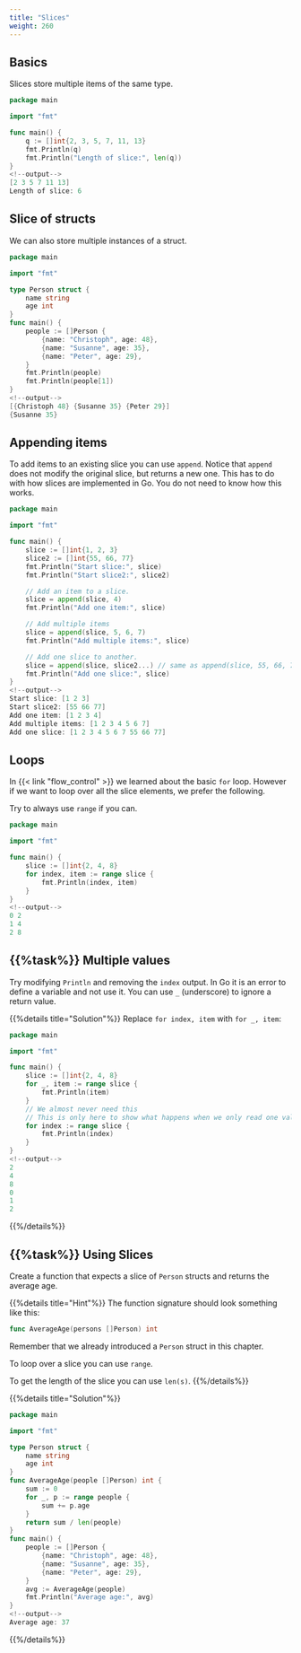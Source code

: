 ```yaml
---
title: "Slices"
weight: 260
---
```



## Basics

Slices store multiple items of the same type.

```go
package main

import "fmt"

func main() {
    q := []int{2, 3, 5, 7, 11, 13}
    fmt.Println(q)
    fmt.Println("Length of slice:", len(q))
}
<!--output-->
[2 3 5 7 11 13]
Length of slice: 6
```


## Slice of structs

We can also store multiple instances of a struct.

```go
package main

import "fmt"

type Person struct {
    name string
    age int
}
func main() {
    people := []Person {
        {name: "Christoph", age: 48},
        {name: "Susanne", age: 35},
        {name: "Peter", age: 29},
    }
    fmt.Println(people)
    fmt.Println(people[1])
}
<!--output-->
[{Christoph 48} {Susanne 35} {Peter 29}]
{Susanne 35}
```


## Appending items

To add items to an existing slice you can use `append`. Notice that `append` does not modify the original slice, but returns a new one. This has to do with how slices are implemented in Go. You do not need to know how this works.

```go
package main

import "fmt"

func main() {
    slice := []int{1, 2, 3}
    slice2 := []int{55, 66, 77}
    fmt.Println("Start slice:", slice)
    fmt.Println("Start slice2:", slice2)

    // Add an item to a slice.
    slice = append(slice, 4)
    fmt.Println("Add one item:", slice)

    // Add multiple items
    slice = append(slice, 5, 6, 7)
    fmt.Println("Add multiple items:", slice)

    // Add one slice to another.
    slice = append(slice, slice2...) // same as append(slice, 55, 66, 77)
    fmt.Println("Add one slice:", slice)
}
<!--output-->
Start slice: [1 2 3]
Start slice2: [55 66 77]
Add one item: [1 2 3 4]
Add multiple items: [1 2 3 4 5 6 7]
Add one slice: [1 2 3 4 5 6 7 55 66 77]
```


## Loops

In {{< link "flow_control" >}} we learned about the basic `for` loop. However if we want to loop over all the slice elements, we prefer the following.

Try to always use `range` if you can.

```go
package main

import "fmt"

func main() {
    slice := []int{2, 4, 8}
    for index, item := range slice {
        fmt.Println(index, item)
    }
}
<!--output-->
0 2
1 4
2 8
```


## {{%task%}} Multiple values

Try modifying `Println` and removing the `index` output. In Go it is an error to define a variable and not use it. You can use `_` (underscore) to ignore a return value.

{{%details title="Solution"%}}
Replace `for index, item` with `for _, item`:

```go
package main

import "fmt"

func main() {
    slice := []int{2, 4, 8}
    for _, item := range slice {
        fmt.Println(item)
    }
    // We almost never need this
    // This is only here to show what happens when we only read one value
    for index := range slice {
        fmt.Println(index)
    }
}
<!--output-->
2
4
8
0
1
2
```
{{%/details%}}


## {{%task%}} Using Slices

Create a function that expects a slice of `Person` structs and returns the average age.

{{%details title="Hint"%}}
The function signature should look something like this:
```go
func AverageAge(persons []Person) int
```
Remember that we already introduced a `Person` struct in this chapter.

To loop over a slice you can use `range`.

To get the length of the slice you can use `len(s)`.
{{%/details%}}

{{%details title="Solution"%}}
```go
package main

import "fmt"

type Person struct {
    name string
    age int
}
func AverageAge(people []Person) int {
    sum := 0
    for _, p := range people {
        sum += p.age
    }
    return sum / len(people)
}
func main() {
    people := []Person {
        {name: "Christoph", age: 48},
        {name: "Susanne", age: 35},
        {name: "Peter", age: 29},
    }
    avg := AverageAge(people)
    fmt.Println("Average age:", avg)
}
<!--output-->
Average age: 37
```
{{%/details%}}
